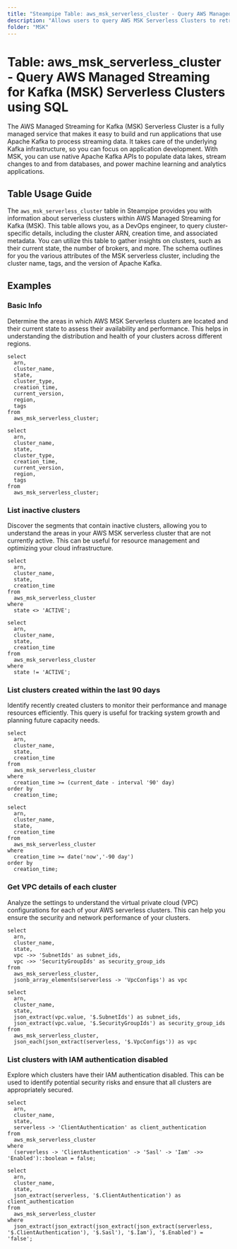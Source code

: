 ```yaml
---
title: "Steampipe Table: aws_msk_serverless_cluster - Query AWS Managed Streaming for Kafka (MSK) Serverless Clusters using SQL"
description: "Allows users to query AWS MSK Serverless Clusters to retrieve detailed information about each cluster."
folder: "MSK"
---
```


# Table: aws_msk_serverless_cluster - Query AWS Managed Streaming for Kafka (MSK) Serverless Clusters using SQL

The AWS Managed Streaming for Kafka (MSK) Serverless Cluster is a fully managed service that makes it easy to build and run applications that use Apache Kafka to process streaming data. It takes care of the underlying Kafka infrastructure, so you can focus on application development. With MSK, you can use native Apache Kafka APIs to populate data lakes, stream changes to and from databases, and power machine learning and analytics applications.

## Table Usage Guide

The `aws_msk_serverless_cluster` table in Steampipe provides you with information about serverless clusters within AWS Managed Streaming for Kafka (MSK). This table allows you, as a DevOps engineer, to query cluster-specific details, including the cluster ARN, creation time, and associated metadata. You can utilize this table to gather insights on clusters, such as their current state, the number of brokers, and more. The schema outlines for you the various attributes of the MSK serverless cluster, including the cluster name, tags, and the version of Apache Kafka.

## Examples

### Basic Info
Determine the areas in which AWS MSK Serverless clusters are located and their current state to assess their availability and performance. This helps in understanding the distribution and health of your clusters across different regions.

```sql+postgres
select
  arn,
  cluster_name,
  state,
  cluster_type,
  creation_time,
  current_version,
  region,
  tags
from
  aws_msk_serverless_cluster;
```

```sql+sqlite
select
  arn,
  cluster_name,
  state,
  cluster_type,
  creation_time,
  current_version,
  region,
  tags
from
  aws_msk_serverless_cluster;
```

### List inactive clusters
Discover the segments that contain inactive clusters, allowing you to understand the areas in your AWS MSK serverless cluster that are not currently active. This can be useful for resource management and optimizing your cloud infrastructure.

```sql+postgres
select
  arn,
  cluster_name,
  state,
  creation_time
from
  aws_msk_serverless_cluster
where
  state <> 'ACTIVE';
```

```sql+sqlite
select
  arn,
  cluster_name,
  state,
  creation_time
from
  aws_msk_serverless_cluster
where
  state != 'ACTIVE';
```

### List clusters created within the last 90 days
Identify recently created clusters to monitor their performance and manage resources efficiently. This query is useful for tracking system growth and planning future capacity needs.

```sql+postgres
select
  arn,
  cluster_name,
  state,
  creation_time
from
  aws_msk_serverless_cluster
where
  creation_time >= (current_date - interval '90' day)
order by
  creation_time;
```

```sql+sqlite
select
  arn,
  cluster_name,
  state,
  creation_time
from
  aws_msk_serverless_cluster
where
  creation_time >= date('now','-90 day')
order by
  creation_time;
```

### Get VPC details of each cluster
Analyze the settings to understand the virtual private cloud (VPC) configurations for each of your AWS serverless clusters. This can help you ensure the security and network performance of your clusters.

```sql+postgres
select
  arn,
  cluster_name,
  state,
  vpc ->> 'SubnetIds' as subnet_ids,
  vpc ->> 'SecurityGroupIds' as security_group_ids
from
  aws_msk_serverless_cluster,
  jsonb_array_elements(serverless -> 'VpcConfigs') as vpc
```

```sql+sqlite
select
  arn,
  cluster_name,
  state,
  json_extract(vpc.value, '$.SubnetIds') as subnet_ids,
  json_extract(vpc.value, '$.SecurityGroupIds') as security_group_ids
from
  aws_msk_serverless_cluster,
  json_each(json_extract(serverless, '$.VpcConfigs')) as vpc
```

### List clusters with IAM authentication disabled
Explore which clusters have their IAM authentication disabled. This can be used to identify potential security risks and ensure that all clusters are appropriately secured.

```sql+postgres
select
  arn,
  cluster_name,
  state,
  serverless -> 'ClientAuthentication' as client_authentication
from
  aws_msk_serverless_cluster
where
  (serverless -> 'ClientAuthentication' -> 'Sasl' -> 'Iam' ->> 'Enabled')::boolean = false;
```

```sql+sqlite
select
  arn,
  cluster_name,
  state,
  json_extract(serverless, '$.ClientAuthentication') as client_authentication
from
  aws_msk_serverless_cluster
where
  json_extract(json_extract(json_extract(json_extract(serverless, '$.ClientAuthentication'), '$.Sasl'), '$.Iam'), '$.Enabled') = 'false';
```